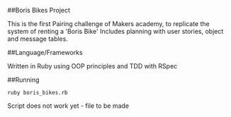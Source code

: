 ##Boris Bikes Project

This is the first Pairing challenge of Makers academy, to replicate the system of renting a 'Boris Bike'
Includes planning with user stories, object and message tables.

##Language/Frameworks

Written in Ruby using OOP principles and TDD with RSpec

##Running

```script
ruby boris_bikes.rb
```

Script does not work yet - file to be made